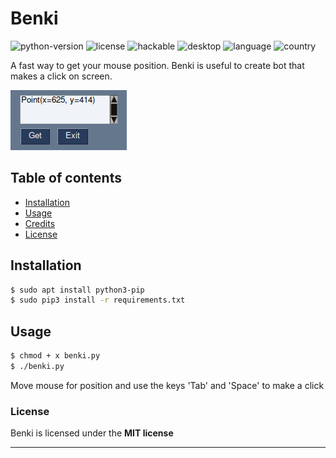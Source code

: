 # Benki  
![python-version](https://img.shields.io/badge/python-v3.8.6-blue)  ![license](https://img.shields.io/badge/license-mit-yellow)  ![hackable](https://img.shields.io/badge/hackable%3F-yes-red)  ![desktop](https://img.shields.io/badge/desktop-app-blue)  ![language](https://img.shields.io/badge/language-english-pink)   ![country](https://img.shields.io/badge/country-br-green)   

A fast way to get your mouse position. Benki is useful to create bot that makes a click on screen.  

![benki](https://github.com/marssaljr/Benki/blob/main/readme.png?raw=true)  
## Table of contents
* [Installation](#Installation)
* [Usage](#Usage)
* [Credits](#credits)  
* [License](#license)  
## Installation
```sh
$ sudo apt install python3-pip
$ sudo pip3 install -r requirements.txt
```
## Usage
```sh
$ chmod + x benki.py
$ ./benki.py
```
Move mouse for position and use the keys 'Tab' and 'Space' to make a click  

### License

Benki is licensed under the **MIT license**

---

